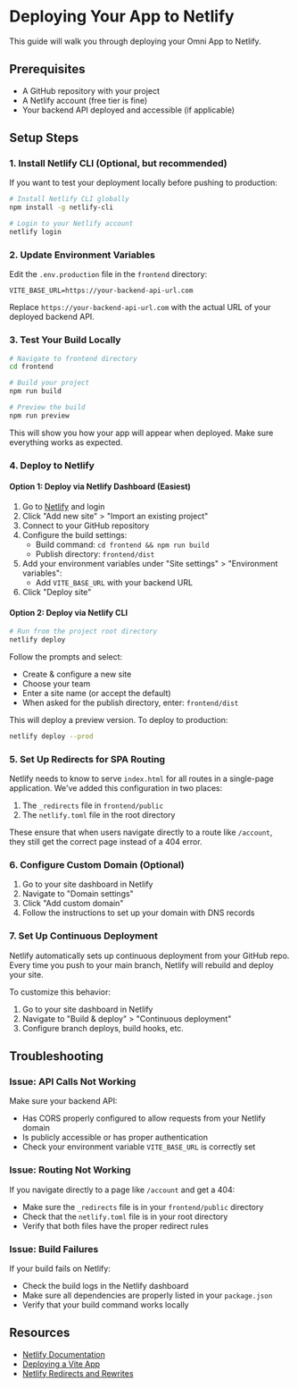 # Deploying Your App to Netlify

This guide will walk you through deploying your Omni App to Netlify.

## Prerequisites

- A GitHub repository with your project
- A Netlify account (free tier is fine)
- Your backend API deployed and accessible (if applicable)

## Setup Steps

### 1. Install Netlify CLI (Optional, but recommended)

If you want to test your deployment locally before pushing to production:

```bash
# Install Netlify CLI globally
npm install -g netlify-cli

# Login to your Netlify account
netlify login
```

### 2. Update Environment Variables

Edit the `.env.production` file in the `frontend` directory:

```
VITE_BASE_URL=https://your-backend-api-url.com
```

Replace `https://your-backend-api-url.com` with the actual URL of your deployed backend API.

### 3. Test Your Build Locally

```bash
# Navigate to frontend directory
cd frontend

# Build your project
npm run build

# Preview the build
npm run preview
```

This will show you how your app will appear when deployed. Make sure everything works as expected.

### 4. Deploy to Netlify

#### Option 1: Deploy via Netlify Dashboard (Easiest)

1. Go to [Netlify](https://app.netlify.com/) and login
2. Click "Add new site" > "Import an existing project"
3. Connect to your GitHub repository
4. Configure the build settings:
   - Build command: `cd frontend && npm run build`
   - Publish directory: `frontend/dist`
5. Add your environment variables under "Site settings" > "Environment variables":
   - Add `VITE_BASE_URL` with your backend URL
6. Click "Deploy site"

#### Option 2: Deploy via Netlify CLI

```bash
# Run from the project root directory
netlify deploy
```

Follow the prompts and select:
- Create & configure a new site
- Choose your team
- Enter a site name (or accept the default)
- When asked for the publish directory, enter: `frontend/dist`

This will deploy a preview version. To deploy to production:

```bash
netlify deploy --prod
```

### 5. Set Up Redirects for SPA Routing

Netlify needs to know to serve `index.html` for all routes in a single-page application. We've added this configuration in two places:

1. The `_redirects` file in `frontend/public`
2. The `netlify.toml` file in the root directory

These ensure that when users navigate directly to a route like `/account`, they still get the correct page instead of a 404 error.

### 6. Configure Custom Domain (Optional)

1. Go to your site dashboard in Netlify
2. Navigate to "Domain settings"
3. Click "Add custom domain"
4. Follow the instructions to set up your domain with DNS records

### 7. Set Up Continuous Deployment

Netlify automatically sets up continuous deployment from your GitHub repo. Every time you push to your main branch, Netlify will rebuild and deploy your site.

To customize this behavior:
1. Go to your site dashboard in Netlify
2. Navigate to "Build & deploy" > "Continuous deployment"
3. Configure branch deploys, build hooks, etc.

## Troubleshooting

### Issue: API Calls Not Working

Make sure your backend API:
- Has CORS properly configured to allow requests from your Netlify domain
- Is publicly accessible or has proper authentication
- Check your environment variable `VITE_BASE_URL` is correctly set

### Issue: Routing Not Working

If you navigate directly to a page like `/account` and get a 404:
- Make sure the `_redirects` file is in your `frontend/public` directory
- Check that the `netlify.toml` file is in your root directory
- Verify that both files have the proper redirect rules

### Issue: Build Failures

If your build fails on Netlify:
- Check the build logs in the Netlify dashboard
- Make sure all dependencies are properly listed in your `package.json`
- Verify that your build command works locally

## Resources

- [Netlify Documentation](https://docs.netlify.com/)
- [Deploying a Vite App](https://vitejs.dev/guide/static-deploy.html#netlify)
- [Netlify Redirects and Rewrites](https://docs.netlify.com/routing/redirects/) 